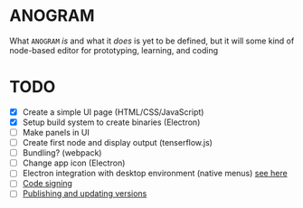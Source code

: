 # ANOGRAM

What `ANOGRAM` *is* and what it *does* is yet to be defined, but it will some kind of node-based editor for prototyping, learning, and coding

# TODO

- [x] Create a simple UI page (HTML/CSS/JavaScript)
- [x] Setup build system to create binaries (Electron)
- [ ] Make panels in UI
- [ ] Create first node and display output (tenserflow.js)
- [ ] Bundling? (webpack)
- [ ] Change app icon (Electron)
- [ ] Electron integration with desktop environment (native menus) [see here](https://www.electronjs.org/docs/latest/tutorial/tutorial-adding-features)
- [ ] [Code signing](https://www.electronjs.org/docs/latest/tutorial/tutorial-packaging)
- [ ] [Publishing and updating versions](https://www.electronjs.org/docs/latest/tutorial/tutorial-publishing-updating)
